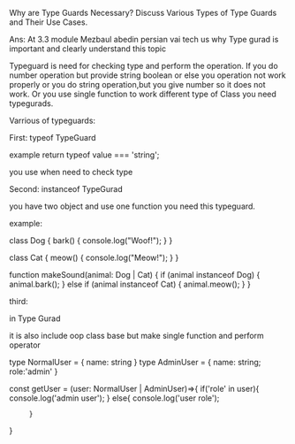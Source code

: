 Why are Type Guards Necessary? Discuss Various Types of Type Guards and Their Use Cases.


Ans: At 3.3 module Mezbaul abedin persian vai tech us why Type gurad is important and clearly understand this topic

Typeguard is need for checking type and perform the operation. If you do number operation but provide string boolean or else you operation not work properly or you do string operation,but you give number so it does not work. Or you use single function to work different type of Class you need typegurads.

Varrious of typeguards:

First: typeof TypeGuard

example return typeof value === 'string';

you use when need to check type

Second: instanceof TypeGurad

you have two object and use one function you need this typeguard.

example:

class Dog {
  bark() {
    console.log("Woof!");
  }
}

class Cat {
  meow() {
    console.log("Meow!");
  }
}


function makeSound(animal: Dog | Cat) {
  if (animal instanceof Dog) {
    animal.bark();
  } else if (animal instanceof Cat) {
    animal.meow();
  }
}


third: 

in Type Gurad

it is also include oop class base but make single function and perform operator

type NormalUser = {
        name: string 
    }
    type AdminUser = {
        name: string;
        role:'admin'
    }


const getUser = (user: NormalUser | AdminUser)=>{
         if('role' in user){
            console.log('admin user');
         }
         else{
            console.log('user role');
            
         }
}










